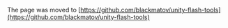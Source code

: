 The page was moved to [https://github.com/blackmatov/unity-flash-tools](https://github.com/blackmatov/unity-flash-tools)